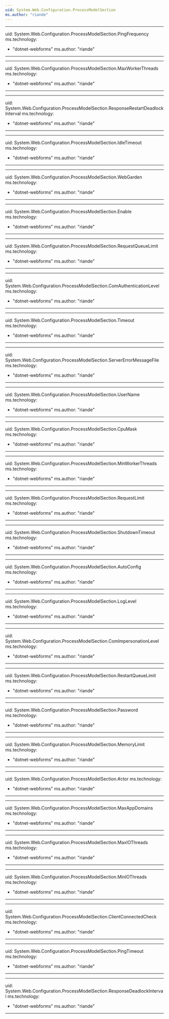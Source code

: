 ```yaml
---
uid: System.Web.Configuration.ProcessModelSection
ms.author: "riande"
---
```


---
uid: System.Web.Configuration.ProcessModelSection.PingFrequency
ms.technology: 
  - "dotnet-webforms"
ms.author: "riande"
---

---
uid: System.Web.Configuration.ProcessModelSection.MaxWorkerThreads
ms.technology: 
  - "dotnet-webforms"
ms.author: "riande"
---

---
uid: System.Web.Configuration.ProcessModelSection.ResponseRestartDeadlockInterval
ms.technology: 
  - "dotnet-webforms"
ms.author: "riande"
---

---
uid: System.Web.Configuration.ProcessModelSection.IdleTimeout
ms.technology: 
  - "dotnet-webforms"
ms.author: "riande"
---

---
uid: System.Web.Configuration.ProcessModelSection.WebGarden
ms.technology: 
  - "dotnet-webforms"
ms.author: "riande"
---

---
uid: System.Web.Configuration.ProcessModelSection.Enable
ms.technology: 
  - "dotnet-webforms"
ms.author: "riande"
---

---
uid: System.Web.Configuration.ProcessModelSection.RequestQueueLimit
ms.technology: 
  - "dotnet-webforms"
ms.author: "riande"
---

---
uid: System.Web.Configuration.ProcessModelSection.ComAuthenticationLevel
ms.technology: 
  - "dotnet-webforms"
ms.author: "riande"
---

---
uid: System.Web.Configuration.ProcessModelSection.Timeout
ms.technology: 
  - "dotnet-webforms"
ms.author: "riande"
---

---
uid: System.Web.Configuration.ProcessModelSection.ServerErrorMessageFile
ms.technology: 
  - "dotnet-webforms"
ms.author: "riande"
---

---
uid: System.Web.Configuration.ProcessModelSection.UserName
ms.technology: 
  - "dotnet-webforms"
ms.author: "riande"
---

---
uid: System.Web.Configuration.ProcessModelSection.CpuMask
ms.technology: 
  - "dotnet-webforms"
ms.author: "riande"
---

---
uid: System.Web.Configuration.ProcessModelSection.MinWorkerThreads
ms.technology: 
  - "dotnet-webforms"
ms.author: "riande"
---

---
uid: System.Web.Configuration.ProcessModelSection.RequestLimit
ms.technology: 
  - "dotnet-webforms"
ms.author: "riande"
---

---
uid: System.Web.Configuration.ProcessModelSection.ShutdownTimeout
ms.technology: 
  - "dotnet-webforms"
ms.author: "riande"
---

---
uid: System.Web.Configuration.ProcessModelSection.AutoConfig
ms.technology: 
  - "dotnet-webforms"
ms.author: "riande"
---

---
uid: System.Web.Configuration.ProcessModelSection.LogLevel
ms.technology: 
  - "dotnet-webforms"
ms.author: "riande"
---

---
uid: System.Web.Configuration.ProcessModelSection.ComImpersonationLevel
ms.technology: 
  - "dotnet-webforms"
ms.author: "riande"
---

---
uid: System.Web.Configuration.ProcessModelSection.RestartQueueLimit
ms.technology: 
  - "dotnet-webforms"
ms.author: "riande"
---

---
uid: System.Web.Configuration.ProcessModelSection.Password
ms.technology: 
  - "dotnet-webforms"
ms.author: "riande"
---

---
uid: System.Web.Configuration.ProcessModelSection.MemoryLimit
ms.technology: 
  - "dotnet-webforms"
ms.author: "riande"
---

---
uid: System.Web.Configuration.ProcessModelSection.#ctor
ms.technology: 
  - "dotnet-webforms"
ms.author: "riande"
---

---
uid: System.Web.Configuration.ProcessModelSection.MaxAppDomains
ms.technology: 
  - "dotnet-webforms"
ms.author: "riande"
---

---
uid: System.Web.Configuration.ProcessModelSection.MaxIOThreads
ms.technology: 
  - "dotnet-webforms"
ms.author: "riande"
---

---
uid: System.Web.Configuration.ProcessModelSection.MinIOThreads
ms.technology: 
  - "dotnet-webforms"
ms.author: "riande"
---

---
uid: System.Web.Configuration.ProcessModelSection.ClientConnectedCheck
ms.technology: 
  - "dotnet-webforms"
ms.author: "riande"
---

---
uid: System.Web.Configuration.ProcessModelSection.PingTimeout
ms.technology: 
  - "dotnet-webforms"
ms.author: "riande"
---

---
uid: System.Web.Configuration.ProcessModelSection.ResponseDeadlockInterval
ms.technology: 
  - "dotnet-webforms"
ms.author: "riande"
---
